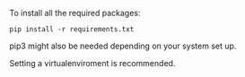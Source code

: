 To install all the required packages:

```
pip install -r requirements.txt
```

pip3 might also be needed depending on your system set up.

Setting a virtualenviroment is recommended. 

